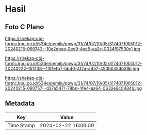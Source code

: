 # Hasil

## Foto C Plano

https://sirekap-obj-formc.kpu.go.id/534e/pemilu/ppwp/31/74/07/10/05/3174071005012-20240215-090743--10e2ebae-0ec9-4ec5-aa2c-0024f97530c1.jpg

https://sirekap-obj-formc.kpu.go.id/534e/pemilu/ppwp/31/74/07/10/05/3174071005012-20240222-151238--13f1efb7-bb40-4f2a-a457-453b045db39b.jpg

https://sirekap-obj-formc.kpu.go.id/534e/pemilu/ppwp/31/74/07/10/05/3174071005012-20240215-090757--d37a5471-78bd-4fe4-aa64-0632e6c0484b.jpg


## Metadata

| Key        | Value               |
| ---------- | ------------------- |
| Time Stamp | 2024-02-22 16:00:00 |




